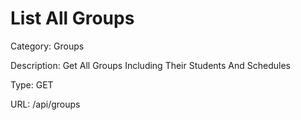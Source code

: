 # List All Groups

Category: Groups

Description: Get All Groups Including Their Students And Schedules

Type: GET

URL: /api/groups